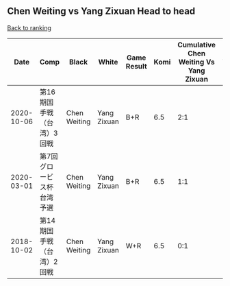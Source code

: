 ## Chen Weiting vs Yang Zixuan Head to head

[Back to ranking](../../index.md)




| **Date** | **Comp** | **Black** | **White** | **Game Result** | **Komi** | **Cumulative Chen Weiting Vs Yang Zixuan** | **Chen Weiting Streak** | **Yang Zixuan Streak** | 
| --- | --- | --- | --- | --- | --- | --- | --- | --- |
| 2020-10-06 | 第16期国手戦（台湾）3回戦 | Chen Weiting | Yang Zixuan | B+R | 6.5 | 2:1 | 2 | 0 | 
| 2020-03-01 | 第7回グロービス杯台湾予選 | Chen Weiting | Yang Zixuan | B+R | 6.5 | 1:1 | 1 | 0 | 
| 2018-10-02 | 第14期国手戦（台湾）2回戦 | Chen Weiting | Yang Zixuan | W+R | 6.5 | 0:1 | 0 | 1 |




